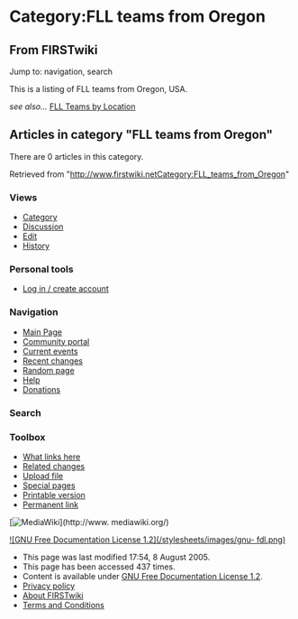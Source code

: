 # Category:FLL teams from Oregon

## From FIRSTwiki

Jump to: navigation, search

This is a listing of FLL teams from Oregon, USA.

_see also..._ [FLL Teams by Location](FLL_Teams_by_Location "FLL
Teams by Location")

## Articles in category "FLL teams from Oregon"

There are 0 articles in this category.

Retrieved from "<http://www.firstwiki.netCategory:FLL_teams_from_Oregon>"

### Views

- [Category](Category:FLL_teams_from_Oregon)
- [Discussion](/index.php?title=Category_talk:FLL_teams_from_Oregon&action=edit)
- [Edit](/index.php?title=Category:FLL_teams_from_Oregon&action=edit)
- [History](/index.php?title=Category:FLL_teams_from_Oregon&action=history)

### Personal tools

- [Log in / create account](/index.php?title=Special:Userlogin&returnto=Category:FLL_teams_from_Oregon)

[](Main_Page "Main Page")

### Navigation

- [Main Page](Main_Page)
- [Community portal](FIRSTwiki:Community_portal)
- [Current events](Current_events)
- [Recent changes](Special:Recentchanges)
- [Random page](Special:Random)
- [Help](Help:Contents)
- [Donations](FIRSTwiki:Site_support)

### Search

### Toolbox

- [What links here](Special:Whatlinkshere/Category:FLL_teams_from_Oregon)
- [Related changes](Special:Recentchangeslinked/Category:FLL_teams_from_Oregon)
- [Upload file](Special:Upload)
- [Special pages](Special:Specialpages)
- [Printable version](/index.php?title=Category:FLL_teams_from_Oregon&printable=yes)
- [Permanent link](/index.php?title=Category:FLL_teams_from_Oregon&oldid=40627)

[![MediaWiki](/skins/common/images/poweredby_mediawiki_88x31.png)](http://www.
mediawiki.org/)

[![GNU Free Documentation License 1.2](/stylesheets/images/gnu-
fdl.png)](http://www.gnu.org/copyleft/fdl.html)

- This page was last modified 17:54, 8 August 2005.
- This page has been accessed 437 times.
- Content is available under [GNU Free Documentation License 1.2](http://www.gnu.org/copyleft/fdl.html "http://www.gnu.org/copyleft/fdl.html").
- [Privacy policy](FIRSTwiki:Privacy_policy "FIRSTwiki:Privacy policy")
- [About FIRSTwiki](FIRSTwiki:About "FIRSTwiki:About")
- [Terms and Conditions](FIRSTwiki:Terms_and_conditions "FIRSTwiki:Terms and conditions")
